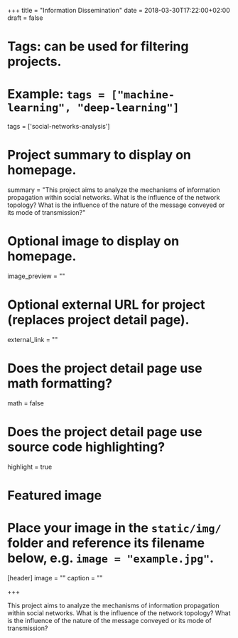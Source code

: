 +++
title = "Information Dissemination"
date = 2018-03-30T17:22:00+02:00
draft = false

# Tags: can be used for filtering projects.
# Example: `tags = ["machine-learning", "deep-learning"]`
tags = ['social-networks-analysis']

# Project summary to display on homepage.
summary = "This project aims to analyze the mechanisms of information propagation within social networks. What is the influence of the network topology? What is the influence of the nature of the message conveyed or its mode of transmission?"

# Optional image to display on homepage.
image_preview = ""

# Optional external URL for project (replaces project detail page).
external_link = ""

# Does the project detail page use math formatting?
math = false

# Does the project detail page use source code highlighting?
highlight = true

# Featured image
# Place your image in the `static/img/` folder and reference its filename below, e.g. `image = "example.jpg"`.
[header]
image = ""
caption = ""

+++

This project aims to analyze the mechanisms of information propagation within social networks. What is the influence of the network topology? What is the influence of the nature of the message conveyed or its mode of transmission?
